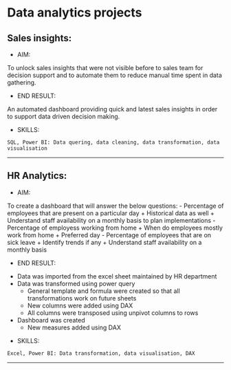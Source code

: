 # Data analytics projects

## Sales insights:

 - AIM: 
 
 To unlock sales insights that were not visible before to sales team for decision support and to automate them to reduce manual time spent in data gathering.
 
 - END RESULT:
 
 An automated dashboard providing quick and latest sales insights in order to support data driven decision making.
 
 - SKILLS:
 ```
 SQL, Power BI: Data quering, data cleaning, data transformation, data visualisation
```
---

## HR Analytics:

* AIM:

To create a dashboard that will answer the below questions:
	- Percentage of employees that are present on a particular day
		+ Historical data as well
		+ Understand staff availability on a monthly basis to plan implementations
	- Percentage of employess working from home
		+ When do employees mostly work from home
		+ Preferred day
	- Percentage of employees that are on sick leave
		+ Identify trends if any
		+ Understand staff availability on a monthly basis
  
* END RESULT:
- Data was imported from the excel sheet maintained by HR department
- Data was transformed using power query
	+ General template and formula were created so that all transformations work on future sheets
	+ New columns were added using DAX 
	+ All columns were transposed using unpivot columns to rows
- Dashboard was created
	+ New measures added using DAX
 
* SKILLS:
 ```
 Excel, Power BI: Data transformation, data visualisation, DAX
```
---
